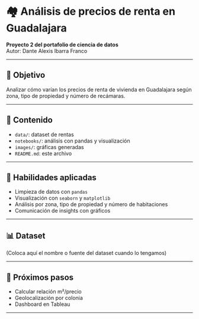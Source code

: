 # 🏘️ Análisis de precios de renta en Guadalajara

**Proyecto 2 del portafolio de ciencia de datos**  
Autor: Dante Alexis Ibarra Franco

---

## 🎯 Objetivo

Analizar cómo varían los precios de renta de vivienda en Guadalajara según zona, tipo de propiedad y número de recámaras.

---

## 📁 Contenido

- `data/`: dataset de rentas
- `notebooks/`: análisis con pandas y visualización
- `images/`: gráficas generadas
- `README.md`: este archivo

---

## 🧠 Habilidades aplicadas

- Limpieza de datos con `pandas`
- Visualización con `seaborn` y `matplotlib`
- Análisis por zona, tipo de propiedad y número de habitaciones
- Comunicación de insights con gráficos

---

## 📊 Dataset

(Coloca aquí el nombre o fuente del dataset cuando lo tengamos)

---

## 📌 Próximos pasos

- Calcular relación m²/precio
- Geolocalización por colonia
- Dashboard en Tableau

---
